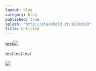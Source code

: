 ```yaml
---
layout: blog
category: blog
published: true
splash: "http://placehold.it/1600x500"
title: Untitled
---
```


test![](/media/IMG_6986a.jpg)


test test test

![](/media/IMG_6913a.jpg)